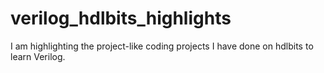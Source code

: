 # verilog_hdlbits_highlights
I am highlighting the project-like coding projects I have done on hdlbits to learn Verilog.
